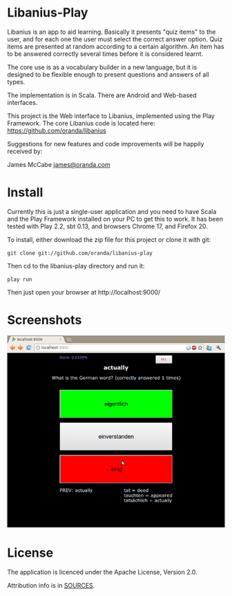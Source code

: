 Libanius-Play
================

Libanius is an app to aid learning. Basically it presents "quiz items" to the user, and for each one the user must select the correct answer option. Quiz items are presented at random according to a certain algorithm. An item has to be answered correctly several times before it is considered learnt.

The core use is as a vocabulary builder in a new language, but it is designed to be flexible enough to present questions and answers of all types.

The implementation is in Scala. There are Android and Web-based interfaces.

This project is the Web interface to Libanius, implemented using the Play Framework. The core Libanius code is located here: https://github.com/oranda/libanius

Suggestions for new features and code improvements will be happily received by:

James McCabe <james@oranda.com>


Install
=======

Currently this is just a single-user application and you need to have Scala and the Play Framework installed on your PC to get this to work. It has been tested with Play 2.2, sbt 0.13, and browsers Chrome 17, and Firefox 20. 

To install, either download the zip file for this project or clone it with git:

    git clone git://github.com/oranda/libanius-play

Then cd to the libanius-play directory and run it:

    play run

Then just open your browser at http://localhost:9000/


Screenshots
===========

![Libanius](https://github.com/oranda/libanius-play/raw/master/docs/screenshotQuizV01.png)


License
=======

The application is licenced under the Apache License, Version 2.0.

Attribution info is in [SOURCES](SOURCES.md).
